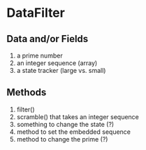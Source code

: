 # DataFilter

## Data and/or Fields

1. a prime number
2. an integer sequence (array)
3. a state tracker (large vs. small)

## Methods

1. filter()
2. scramble() that takes an integer sequence
3. something to change the state (?)
4. method to set the embedded sequence
5. method to change the prime (?)
